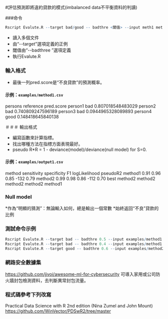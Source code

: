 #評估預測即將違約貸款的模式(imbalanced data不平衡資料的判讀)


###命令
```R
Rscript Evalute.R --target bad/good -- badthre <閾值> --input meth1 meth2 ... methx --output result.csv

```

* 讀入多個文件
* 由“--target”選項定義的正例
* 閾值由“--badthree ”選項定義
* 執行Evalute.R


### 輸入格式
* 最後一列pred.score是“不良貸款”的預測概率。

#### 示例：`examples/method1.csv`

persons	reference	pred.score
person1	bad	      0.807018548483029
person2	bad	      0.740809247596189
person3	bad	      0.0944965328089893
person4	good	    0.148418645840138

＃＃＃ 輸出格式
* 編寫函數來計算指標。
* 找出哪種方法在指標方面表現最好。
* pseudo R*R = 1 - deviance(model)/deviance(null model) for S=0.

#### 示例：`examples/output1.csv`

method	sensitivity	specificity	F1	logLikelihood	pseudoR2
method1	0.91	      0.96	      0.85	-132	      0.79
method2	0.99	      0.98	      0.86	-112	      0.70
best	  method2	    method2	 method2	method2	    method1


### Null model
*作為“明顯的猜測”：無論輸入如何，總是輸出一個常數
*始終返回“不良”貸款的比例

### 測試命令示例

```R
Rscript Evalute.R --target bad -- badthre 0.5 --input examples/method1.csv examples/method2.csv --output examples/output1.csv
Rscript Evalute.R --target bad -- badthre 0.4 --input examples/method1.csv examples/method3.csv examples/method5.csv --output examples/output2.csv 
Rscript Evalute.R --target good -- badthre 0.6 --input examples/method2.csv examples/method4.csv examples/method6.csv --output examples/output3.csv 
```
### 網路安全數據集
https://github.com/jivoi/awesome-ml-for-cybersecurity
可導入家用或公司防火牆封包檢測資料，去判斷異常封包流量。
### 程式碼參考下列改寫
Practical Data Science with R 2nd edition (Nina Zumel and John Mount)
https://github.com/WinVector/PDSwR2/tree/master

